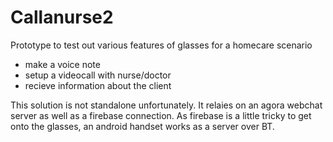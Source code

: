﻿# Callanurse2

Prototype to test out various features of glasses for a homecare scenario

* make a voice note
* setup a videocall with nurse/doctor
* recieve information about the client

This solution is not standalone unfortunately. It relaies on an agora webchat server as well as a firebase connection. As firebase is a little tricky to get onto the glasses, an android handset works as a server over BT.
